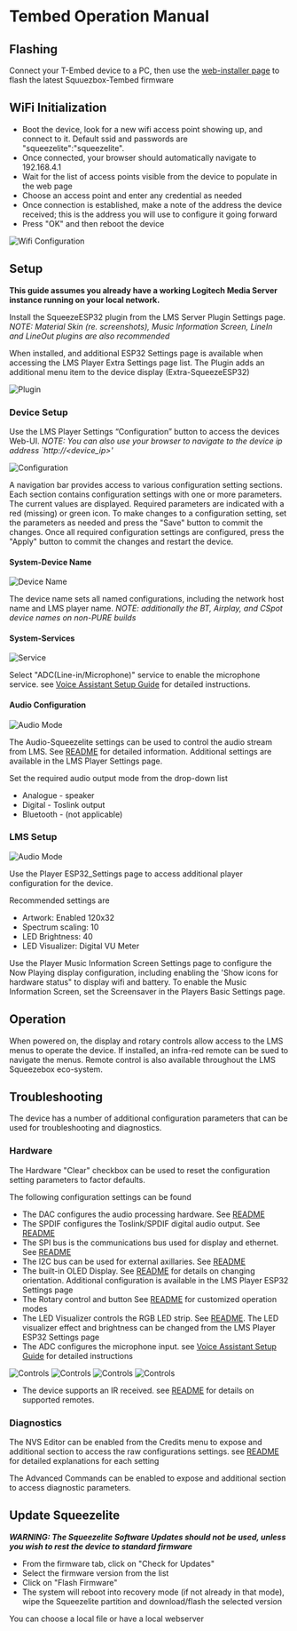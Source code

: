 # Tembed Operation Manual
## Flashing
Connect your T-Embed device to a PC, then use the [web-installer page](https://wizmo2.github.io/TAudio-Case/) to flash the latest Squuezbox-Tembed firmware

## WiFi Initialization
- Boot the device, look for a new wifi access point showing up, and connect to it. Default ssid and passwords are "squeezelite":"squeezelite". 
- Once connected, your browser should automatically navigate to 192.168.4.1 
- Wait for the list of access points visible from the device to populate in the web page
- Choose an access point and enter any credential as needed
- Once connection is established, make a note of the address the device received; this is the address you will use to configure it going forward 
- Press "OK" and then reboot the device

![Wifi Configuration](img/setup_wifi.png)

## Setup
**This guide assumes you already have a working Logitech Media Server instance running on your local network.**

Install the SqueezeESP32 plugin from the LMS Server Plugin Settings page. _NOTE: Material Skin (re. screenshots), Music Information Screen, LineIn and LineOut plugins are also recommended_

When installed, and additional ESP32 Settings page is available when accessing the LMS Player Extra Settings page list. The Plugin adds an additional menu item to the device display (Extra-SqueezeESP32)

![Plugin](img/lms-player-settings.png)

### Device Setup
Use the LMS Player Settings “Configuration” button to access the devices Web-UI.
_NOTE:  You can also use your browser to navigate to the device ip address `http://<device_ip>'_  

![Configuration](img/lms-configuration.png)

A navigation bar provides access to various configuration setting sections.  Each section contains configuration settings with one or more parameters.  The current values are displayed.  Required parameters are indicated with a red (missing) or green icon.  To make changes to a configuration setting, set the parameters as needed and press the "Save" button to commit the changes.  Once all required configuration settings are configured, press the "Apply" button to commit the changes and restart the device. 

#### System-Device Name
![Device Name](img/setup_system_name.png)

The device name sets all named configurations, including the network host name and LMS player name.  _NOTE: additionally the BT, Airplay, and CSpot device names on non-PURE builds_

#### System-Services
![Service](img/setup_system_services.png)

Select "ADC(Line-in/Microphone)" service to enable the microphone service.  see [Voice Assistant Setup Guide](https://github.com/wizmo2/squeezelite-esp32/blob/pure-v4.x/docs/voice_assistant.md#using-squeezelite-esp32-as-a-voice-assistant-satellite) for detailed instructions.

#### Audio Configuration
![Audio Mode](img/setup_audio.png)

The Audio-Squeezelite settings can be used to control the audio stream from LMS. See [README](https://github.com/wizmo2/squeezelite-esp32#additional-configuration-notes-from-the-web-ui) for detailed information.  Additional settings are available in the LMS Player Settings page.

Set the required audio output mode from the drop-down list
- Analogue - speaker
- Digital - Toslink output
- Bluetooth - (not applicable)

### LMS Setup
![Audio Mode](img/lms-extras.png)

Use the Player ESP32_Settings page to access additional player configuration for the device.

Recommended settings are
- Artwork: Enabled 120x32
- Spectrum scaling: 10
- LED Brightness: 40
- LED Visualizer: Digital VU Meter

Use the Player Music Information Screen Settings page to configure the Now Playing display configuration, including enabling the 'Show icons for hardware status" to display wifi and battery.  To enable the Music Information Screen, set the Screensaver in the Players Basic Settings page.

## Operation
When powered on, the display and rotary controls allow access to the LMS menus to operate the device.  If installed, an infra-red remote can be sued to navigate the menus.  Remote control is also available throughout the LMS Squeezebox eco-system.  

## Troubleshooting
The device has a number of additional configuration parameters that can be used for troubleshooting and diagnostics.  

### Hardware
The Hardware "Clear" checkbox can be used to reset the configuration setting parameters to factor defaults.

The following configuration settings can be found
- The DAC configures the audio processing hardware. See [README](https://github.com/wizmo2/squeezelite-esp32#daci2s)
- The SPDIF configures the Toslink/SPDIF digital audio output. See [README](https://github.com/wizmo2/squeezelite-esp32#spdif)
- The SPI bus is the communications bus used for display and ethernet. See [README](https://github.com/wizmo2/squeezelite-esp32#spi)
- The I2C bus can be used for external axillaries. See [README](https://github.com/wizmo2/squeezelite-esp32#i2c)
- The built-in OLED Display. See [README](https://github.com/wizmo2/squeezelite-esp32#display) for details on changing orientation.  Additional configuration is available in the LMS Player ESP32 Settings page
- The Rotary control and button See [README](https://github.com/wizmo2/squeezelite-esp32#rotary-encoder) for customized operation modes
- The LED Visualizer controls the RGB LED strip. See [README](https://github.com/wizmo2/squeezelite-esp32#led-strip). The LED visualizer effect and brightness can be changed from the LMS Player ESP32 Settings page
- The ADC configures the microphone input.  see [Voice Assistant Setup Guide](https://github.com/wizmo2/squeezelite-esp32/blob/pure-v4.x/docs/voice_assistant.md#using-squeezelite-esp32-as-a-voice-assistant-satellite) for detailed instructions

![Controls](img/setup_hardware_rotary.png) ![Controls](img/setup_hardware_display.png) ![Controls](img/setup_hardware_led.png) ![Controls](img/setup_hardware_i2c.png)

- The device supports an IR received.  see [README](https://github.com/wizmo2/squeezelite-esp32#infrared) for details on supported remotes.

### Diagnostics
The NVS Editor can be enabled from the Credits menu to expose and additional section to access the raw configurations settings. see [README](https://github.com/wizmo2/squeezelite-esp32#Configuration) for detailed explanations for each setting

The Advanced Commands can be enabled to expose and additional section to access diagnostic parameters. 

## Update Squeezelite
_**WARNING:  The Squeezelite Software Updates should not be used, unless you wish to rest the device to standard firmware**_
- From the firmware tab, click on "Check for Updates"
- Select the firmware version from the list
- Click on "Flash Firmware"
- The system will reboot into recovery mode (if not already in that mode), wipe the Squeezelite partition and download/flash the selected version 

You can choose a local file or have a local webserver




